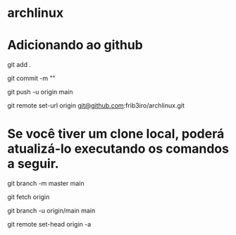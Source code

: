 # archlinux

# Adicionando ao github

git add .

git commit -m ""

git push -u origin main

git remote set-url origin git@github.com:frib3iro/archlinux.git

# Se você tiver um clone local, poderá atualizá-lo executando os comandos a seguir.

git branch -m master main

git fetch origin

git branch -u origin/main main

git remote set-head origin -a
